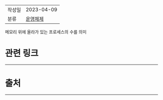 |               |                       |
|:--------------|:----------------------|
|  작성일          |  2023-04-09  |
|    분류         |        [운영체제](%EC%9A%B4%EC%98%81%EC%B2%B4%EC%A0%9C.md)               |

메모리 위에 올라가 있는 프로세스의 수를 의미

# 관련 링크
---


# 출처
---